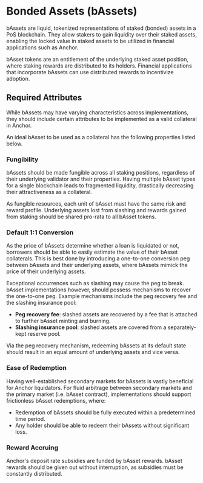 # Bonded Assets (bAssets)

bAssets are liquid, tokenized representations of staked (bonded) assets in a PoS blockchain. They allow stakers to gain liquidity over their staked assets, enabling the locked value in staked assets to be utilized in financial applications such as Anchor.

bAsset tokens are an entitlement of the underlying staked asset position, where staking rewards are distributed to its holders. Financial applications that incorporate bAssets can use distributed rewards to incentivize adoption.

## Required Attributes

While bAssets may have varying characteristics across implementations, they should include certain attributes to be implemented as a valid collateral in Anchor.

An ideal bAsset to be used as a collateral has the following properties listed below.

### Fungibility

bAssets should be made fungible across all staking positions, regardless of their underlying validator and their properties. Having multiple bAsset types for a single blockchain leads to fragmented liquidity, drastically decreasing their attractiveness as a collateral.

As fungible resources, each unit of bAsset must have the same risk and reward profile. Underlying assets lost from slashing and rewards gained from staking should be shared pro-rata to all bAsset tokens.

### Default 1:1 Conversion

As the price of bAssets determine whether a loan is liquidated or not, borrowers should be able to easily estimate the value of their bAsset collaterals. This is best done by introducing a one-to-one conversion peg between bAssets and their underlying assets, where bAssets mimick the price of their underlying assets.

Exceptional occurrences such as slashing may cause the peg to break. bAsset implementations however, should possess mechanisms to recover the one-to-one peg. Example mechanisms include the peg recovery fee and the slashing insurance pool:

* **Peg recovery fee**: slashed assets are recovered by a fee that is attached to further bAsset minting and burning.
* **Slashing insurance pool**: slashed assets are covered from a separately-kept reserve pool.

Via the peg recovery mechanism, redeeming bAssets at its default state should result in an equal amount of underlying assets and vice versa.

### Ease of Redemption

Having well-established secondary markets for bAssets is vastly beneficial for Anchor liquidators. For fluid arbitrage between secondary markets and the primary market (i.e. bAsset contract), implementations should support frictionless bAsset redemptions, where:

* Redemption of bAssets should be fully executed within a predetermined time period.
* Any holder should be able to redeem their bAssets without significant loss.

### Reward Accruing

Anchor's deposit rate subsidies are funded by bAsset rewards. bAsset rewards should be given out without interruption, as subsidies must be constantly distributed.
